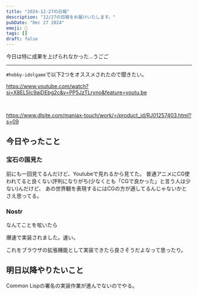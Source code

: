```yaml
---
title: "2024-12-27の日報"
description: "12/27の日報をお届けいたします。"
pubDate: "Dec 27 2024"
emoji: 🦊
tags: []
draft: false
---
```


今日は特に成果を上げられなかった...うごご

---

`#hobby-idolgame`で以下2つをオススメされたので聞きたい。

https://www.youtube.com/watch?si=X8EL5Ic9ajDEbg2c&v=PP5JzTLrvno&feature=youtu.be

<br>

https://www.dlsite.com/maniax-touch/work/=/product_id/RJ01257403.html?s=09

## 今日やったこと

### 宝石の国見た

前にも一回見てるんだけど、Youtubeで見れるから見てた。
普通アニメにCG使われてると良くない評判になりがち(少なくとも「CGで良かった」と言う人は少ない)んだけど、
あの世界観を表現するにはCGの方が適してるんじゃないかとさえ思ってる。

### Nostr

<div id="nostr-embed-note15rvjfncr2tu7htdg9vw4wu7870gytylmrfylnxn09p3ks64cf3wqtanwyl"></div><script>  !(function () {    const n=document.createElement('script');n.type='text/javascript';n.async=!0;n.src='https://cdn.jsdelivr.net/gh/nostrband/nostr-embed@0.1.16/dist/nostr-embed.js';    const options = {      showZaps: true,      showCopyAddr: false,      hideNostrich: false,      showFollowing: true,    };    n.onload=function () {      nostrEmbed.init(        'note15rvjfncr2tu7htdg9vw4wu7870gytylmrfylnxn09p3ks64cf3wqtanwyl',        '#nostr-embed-note15rvjfncr2tu7htdg9vw4wu7870gytylmrfylnxn09p3ks64cf3wqtanwyl',        '',        options      );    };const a=document.getElementsByTagName('script')[0];a.parentNode.insertBefore(n, a);  })();</script>

なんてことを呟いたら

<div id="nostr-embed-note1ztjgr8qs72mjnza8qvt63rw5eud3vmhqd687tmww7u9l4frna7wsu5c84a"></div><script>  !(function () {    const n=document.createElement('script');n.type='text/javascript';n.async=!0;n.src='https://cdn.jsdelivr.net/gh/nostrband/nostr-embed@0.1.16/dist/nostr-embed.js';    const options = {      showZaps: true,      showCopyAddr: false,      hideNostrich: false,      showFollowing: true,    };    n.onload=function () {      nostrEmbed.init(        'note1ztjgr8qs72mjnza8qvt63rw5eud3vmhqd687tmww7u9l4frna7wsu5c84a',        '#nostr-embed-note1ztjgr8qs72mjnza8qvt63rw5eud3vmhqd687tmww7u9l4frna7wsu5c84a',        '',        options      );    };const a=document.getElementsByTagName('script')[0];a.parentNode.insertBefore(n, a);  })();</script>

爆速で実装されました。速い。

これをブラウザの拡張機能として実装できたら良さそうだよなって思ったり。

## 明日以降やりたいこと

Common Lispの署名の実装作業が進んでないのでやる。
